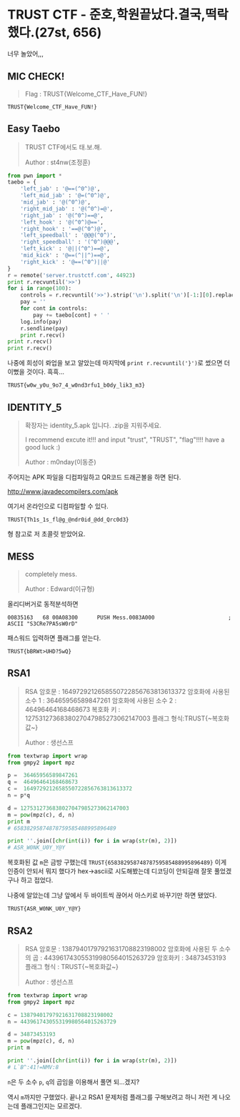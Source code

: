 # TRUST CTF - 준호,학원끝났다.결국,떡락했다.(27st, 656)
너무 놀았어,,,

## MIC CHECK!
> Flag : TRUST{Welcome_CTF_Have_FUN!}

`TRUST{Welcome_CTF_Have_FUN!}`

## Easy Taebo
> TRUST CTF에서도 태.보.해.
>
> Author : st4nw(조정훈)

```py
from pwn import *
taebo = {
    'left_jab' : '@==(^0^)@',
    'left_mid_jab' : '@=(^0^)@',
    'mid_jab' : '@(^0^)@',
    'right_mid_jab' : '@(^0^)=@',
    'right_jab' : '@(^0^)==@',
    'left_hook' : '@(^0^)@==',
    'right_hook' : '==@(^0^)@',
    'left_speedball' : '@@@(^0^)',
    'right_speedball' : '(^0^)@@@',
    'left_kick' : '@||(^0^)==@',
    'mid_kick' : '@==(^||^)==@',
    'right_kick' : '@==(^0^)||@'
}
r = remote('server.trustctf.com', 44923)
print r.recvuntil('>>')
for i in range(100):
    controls = r.recvuntil('>>').strip('\n').split('\n')[-1:][0].replace(' >>','').split(' : ')[1].split(' + ')
    pay = ''
    for cont in controls:
        pay += taebo[cont] + ' '
    log.info(pay)
    r.sendline(pay)
    print r.recv()
print r.recv()
print r.recv()
```

나중에 희성이 롸업을 보고 알았는데 마지막에 `print r.recvuntil('}')`로 썼으면 더 이뻤을 것이다. 흑흑...

`TRUST{w0w_y0u_9o7_4_w0nd3rfu1_b0dy_lik3_m3}`

## IDENTITY_5
> 확장자는 identity_5.apk 입니다. .zip을 지워주세요.
>
> I recommend excute it!!! and input "trust", "TRUST", "flag"!!!! have a good luck :)
>
> Author : m0nday(이동준)

주어지는 APK 파일을 디컴파일하고 QR코드 드래곤볼을 하면 된다.

http://www.javadecompilers.com/apk

여기서 온라인으로 디컴파일할 수 있다.

`TRUST{Th1s_1s_fl@g_@ndr0id_@dd_Qrc0d3}`

형 참고로 저 초콜릿 받았어요.

## MESS
> completely mess.
>
> Author : Edward(이규형)

올리디버거로 동적분석하면

```
00835163   68 00A08300      PUSH Mess.0083A000                       ; ASCII "S3CRe7PA5sW0rD"
```

패스워드 입력하면 플래그를 얻는다.

`TRUST{bBRWt>UHD?5wQ}`

## RSA1
> RSA 암호문 : 1649729212658550722856763813613372
> 암호화에 사용된 소수 1 : 36465956589847261
> 암호화에 사용된 소수 2 : 46496464168468673
> 복호화 키 : 1275312736838027047985273062147003 
> 플래그 형식:TRUST{~복호화값~}
> 
> Author : 생선스프

```py
from textwrap import wrap
from gmpy2 import mpz

p =  36465956589847261
q =  46496464168468673
c =  1649729212658550722856763813613372
n = p*q

d = 1275312736838027047985273062147003 
m = pow(mpz(c), d, n)
print m
# 65838295874878759585488995896489

print ''.join([chr(int(i)) for i in wrap(str(m), 2)])
# ASR_W0NK_U0Y_Y@Y
```

복호화된 값 `m`은 금방 구했는데 `TRUST{65838295874878759585488995896489}` 이게 인증이 안되서 뭐지 했다가 hex->ascii로 시도해봤는데 디코딩이 안되길래 잘못 풀었겠구나 하고 접었다.

나중에 알았는데 그냥 앞에서 두 바이트씩 끊어서 아스키로 바꾸기만 하면 됐었다.

`TRUST{ASR_W0NK_U0Y_Y@Y}`

## RSA2
> RSA 암호문 : 13879401797921631708823198002
> 암호화에 사용된 두 소수의 곱 : 443961743055319980564015263729
> 암호화키 : 34873453193
> 플래그 형식 : TRUST{~복호화값~}
> 
> Author : 생선스프

```py
from textwrap import wrap
from gmpy2 import mpz

c = 13879401797921631708823198002
n = 443961743055319980564015263729

d = 34873453193
m = pow(mpz(c), d, n)
print m

print ''.join([chr(int(i)) for i in wrap(str(m), 2)])
# L`B^:41!=NMV:8
```

`n`은 두 소수 `p`, `q`의 곱임을 이용해서 풀면 되...겠지?

역시 `m`까지만 구했었다. 끝나고 RSA1 문제처럼 플래그를 구해보려고 하니 저런 게 나오는데 플래그인지는 모르겠다.
